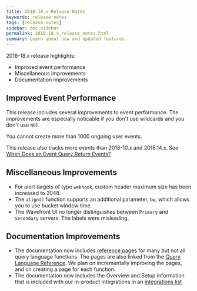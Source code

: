 ```yaml
---
title: 2018-18.x Release Notes
keywords: release notes
tags: [release notes]
sidebar: doc_sidebar
permalink: 2018.18.x_release_notes.html
summary: Learn about new and updated features.
---
```


2018-18.x release highlights:
* Improved event performance
* Miscellaneous improvements
* Documentation improvements

## Improved Event Performance
This release includes several improvements to event performance. The improvements are especially noticable if you don't use wildcards and you don't use `NOT`.

You cannot create more than 1000 ongoing user events.

This release also tracks more events than 2018-10.x and 2018.14.x. See [When Does an Event Query Return Events?](http://docs.wavefront.com/events_queries.html#when-does-an-event-query-return-events)


## Miscellaneous Improvements
* For alert targets of type `webhook`, custom header maximum size  has been increased to 2048.
* The `align()` function supports an additional parameter, `bw`, which allows you to use bucket window time.
* The Wavefront UI no longer distinguishes between `Primary` and `Secondary` servers. The labels were misleading.

## Documentation Improvements
* The documentation now includes [reference pages](https://docs.wavefront.com/label_reference%20page.html) for many but not all query language functions. The pages are also linked from the [Query Language Reference](http://docs.wavefront.com/query_language_reference.html). We plan on incrementally improving the pages, and on creating a page for each function.
* The documentation now includes the Overview and Setup information that is included with our in-product integrations in an [integrations list](http://docs-dev.wavefront.com/label_integrations%20list.html)
